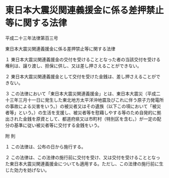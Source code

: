 # 東日本大震災関連義援金に係る差押禁止等に関する法律

平成二十三年法律第百三号

東日本大震災関連義援金に係る差押禁止等に関する法律

１ 東日本大震災関連義援金の交付を受けることとなった者の当該交付を受ける権利は、譲り渡し、担保に供し、又は差し押さえることができない。

２ 東日本大震災関連義援金として交付を受けた金銭は、差し押さえることができない。

３ この法律において「東日本大震災関連義援金」とは、東日本大震災（平成二十三年三月十一日に発生した東北地方太平洋沖地震及びこれに伴う原子力発電所の事故による災害をいう。）の被災者又はその遺族（以下この項において「被災者等」という。）の生活を支援し、被災者等を慰藉しやする等のため自発的に拠出された金銭を原資として、都道府県又は市町村（特別区を含む。）が一定の配分の基準に従い被災者等に交付する金銭をいう。

附 則

１ この法律は、公布の日から施行する。

２ この法律は、この法律の施行前に交付を受け、又は交付を受けることとなった東日本大震災関連義援金についても適用する。ただし、この法律の施行前に生じた効力を妨げない。
